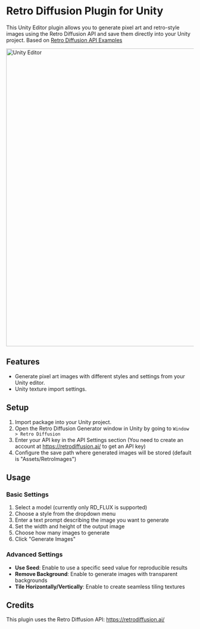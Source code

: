 # Retro Diffusion Plugin for Unity

This Unity Editor plugin allows you to generate pixel art and retro-style images using the Retro Diffusion API and save them directly into your Unity project.
Based on [Retro Diffusion API Examples](https://github.com/Retro-Diffusion/api-examples)

<img src="https://i.ibb.co/M3GS6dD/Screenshot-2025-04-26-at-16-19-08.png" alt="Unity Editor" width="800">

## Features

- Generate pixel art images with different styles and settings from your Unity editor.
- Unity texture import settings.

## Setup

1. Import package into your Unity project.
2. Open the Retro Diffusion Generator window in Unity by going to `Window > Retro Diffusion`
3. Enter your API key in the API Settings section (You need to create an account at https://retrodiffusion.ai/ to get an API key)
4. Configure the save path where generated images will be stored (default is "Assets/RetroImages")

## Usage

### Basic Settings

1. Select a model (currently only RD_FLUX is supported)
2. Choose a style from the dropdown menu
3. Enter a text prompt describing the image you want to generate
4. Set the width and height of the output image
5. Choose how many images to generate 
6. Click "Generate Images"

### Advanced Settings

- **Use Seed**: Enable to use a specific seed value for reproducible results
- **Remove Background**: Enable to generate images with transparent backgrounds
- **Tile Horizontally/Vertically**: Enable to create seamless tiling textures

## Credits

This plugin uses the Retro Diffusion API: https://retrodiffusion.ai/ 
